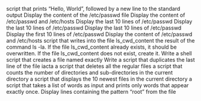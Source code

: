 script that prints “Hello, World”, followed by a new line to the standard output
Display the content of the /etc/passwd file
Display the content of /etc/passwd and /etc/hosts
Display the last 10 lines of /etc/passwd
Display the last 10 lines of /etc/passwd
Display the last 10 lines of /etc/passwd
Display the first 10 lines of /etc/passwd
Display the content of /etc/passwd and /etc/hosts
script that writes into the file ls_cwd_content the result of the command ls -la. If the file ls_cwd_content already exists, it should be overwritten. If the file ls_cwd_content does not exist, create it.
Write a shell script that creates a file named exactly
Write a script that duplicates the last line of the file iacta
a script that deletes all the regular files
a script that counts the number of directories and sub-directories in the current directory
a script that displays the 10 newest files in the current directory
a script that takes a list of words as input and prints only words that appear exactly once.
Display lines containing the pattern “root” from the file
